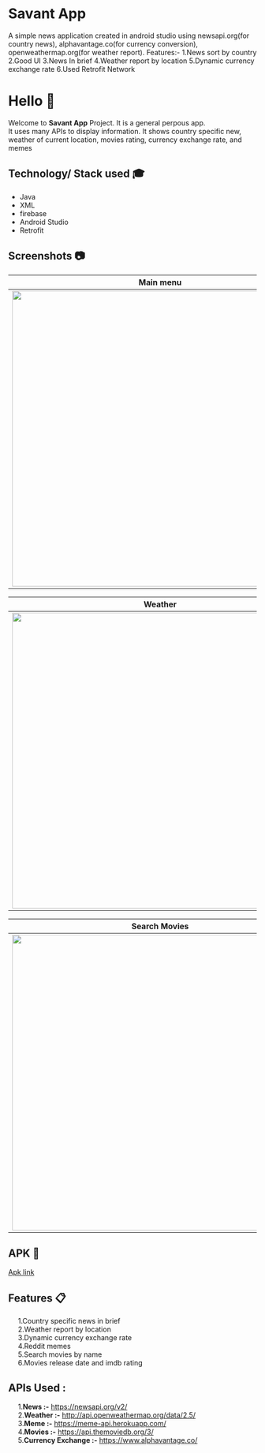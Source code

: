 # Savant App
A simple news application created in android studio using newsapi.org(for country news), alphavantage.co(for currency conversion), openweathermap.org(for weather report).
Features:-
1.News sort by country
2.Good UI
3.News In brief
4.Weather report by location
5.Dynamic currency exchange rate
6.Used Retrofit Network
# Hello :wave:
Welcome to **Savant App** Project. It is a general perpous app.<br/>
It uses many APIs to display information. It shows country specific new, weather of current location, movies rating, currency exchange rate, and memes<br />
## Technology/ Stack used :mortar_board:
- Java 
- XML
- firebase
- Android Studio
- Retrofit

## Screenshots :camera:

|                        Main menu                     |                  Side nevigation bar                  |                          News                         |
| :--------------------------------------------------: | :---------------------------------------------------: | :---------------------------------------------------: |
|  <img src="Screenshot/mainMenu.png" height="600">    |     <img src="Screenshot/newBar.png" height="600">    |      <img src="Screenshot/news.png" height="600">     |

|                       Weather                        |                        Meme                           |                         Movies                        |
| :--------------------------------------------------: | :---------------------------------------------------: | :---------------------------------------------------: |
|   <img src="Screenshot/weather2.png" height="600">   |      <img src="Screenshot/meme.png" height="600">     |     <img src="Screenshot/movie.png" height="600">     |

|                     Search Movies                    |                   Currency Exchange                   |                                                       |
| :--------------------------------------------------: | :---------------------------------------------------: | :---------------------------------------------------: |
| <img src="Screenshot/searchMovie.png" height="600">  |  <img src="Screenshot/currency.png" height="600">     |     <img src="Screenshot/blank.png" height="600">     |

## APK :iphone:
[Apk link](https://drive.google.com/file/d/1ajau8tfM1bksKFg5woGRGBUyr66tIBTX/view?usp=sharing)

## Features :clipboard:
&nbsp;&nbsp;&nbsp;&nbsp;&nbsp;1.Country specific news in brief<br />
&nbsp;&nbsp;&nbsp;&nbsp;&nbsp;2.Weather report by location<br />
&nbsp;&nbsp;&nbsp;&nbsp;&nbsp;3.Dynamic currency exchange rate<br />
&nbsp;&nbsp;&nbsp;&nbsp;&nbsp;4.Reddit memes<br />
&nbsp;&nbsp;&nbsp;&nbsp;&nbsp;5.Search movies by name<br />
&nbsp;&nbsp;&nbsp;&nbsp;&nbsp;6.Movies release date and imdb rating<br />
## APIs Used :
&nbsp;&nbsp;&nbsp;&nbsp;&nbsp;1.**News :-** https://newsapi.org/v2/<br />
&nbsp;&nbsp;&nbsp;&nbsp;&nbsp;2.**Weather :-** http://api.openweathermap.org/data/2.5/<br />
&nbsp;&nbsp;&nbsp;&nbsp;&nbsp;3.**Meme :-** https://meme-api.herokuapp.com/<br />
&nbsp;&nbsp;&nbsp;&nbsp;&nbsp;4.**Movies :-** https://api.themoviedb.org/3/<br />
&nbsp;&nbsp;&nbsp;&nbsp;&nbsp;5.**Currency Exchange :-** https://www.alphavantage.co/<br />
